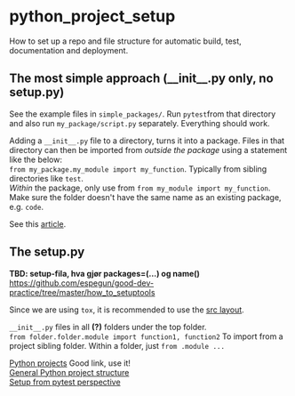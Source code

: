 # python_project_setup
How to set up a repo and file structure for automatic build, test, documentation and deployment.

## The most simple approach (\_\_init\_\_.py only, no setup.py)
See the example files in `simple_packages/`. Run `pytest`from that directory and also run `my_package/script.py` separately. Everything should work.  

Adding a `__init__.py` file to a directory, turns it into a package. Files in that directory can then be imported from *outside the package* using a statement like the below:  
`from my_package.my_module import my_function`. Typically from sibling directories like `test`.  
*Within* the package, only use from `from my_module import my_function`.
Make sure the folder doesn't have the same name as an existing package, e.g. `code`.  

See this [article](https://codeburst.io/creating-local-python-packages-with-init-py-aa19f1e9e80f).  

## The setup.py

**TBD: setup-fila, hva gjør packages=(...) og name()**
https://github.com/espegun/good-dev-practice/tree/master/how_to_setuptools


Since we are using `tox`, it is recommended to use the [src layout](https://blog.ionelmc.ro/2014/05/25/python-packaging/#the-structure).  


`__init__.py` files in all **(?)** folders under the top folder.  
`from folder.folder.module import function1, function2` To import from a project sibling folder. Within a folder, just `from .module ...`  

[Python projects](https://docs.python-guide.org/writing/structure/) Good link, use it!  
[General Python project structure](https://github.com/yngvem/python-project-structure)  
[Setup from pytest perspective](https://docs.pytest.org/en/stable/goodpractices.html)  
